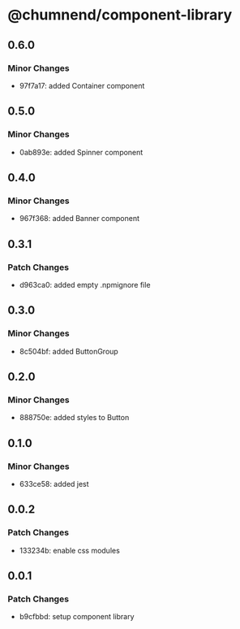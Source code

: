 # @chumnend/component-library

## 0.6.0

### Minor Changes

- 97f7a17: added Container component

## 0.5.0

### Minor Changes

- 0ab893e: added Spinner component

## 0.4.0

### Minor Changes

- 967f368: added Banner component

## 0.3.1

### Patch Changes

- d963ca0: added empty .npmignore file

## 0.3.0

### Minor Changes

- 8c504bf: added ButtonGroup

## 0.2.0

### Minor Changes

- 888750e: added styles to Button

## 0.1.0

### Minor Changes

- 633ce58: added jest

## 0.0.2

### Patch Changes

- 133234b: enable css modules

## 0.0.1

### Patch Changes

- b9cfbbd: setup component library
